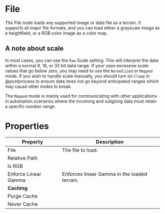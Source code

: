 # File



The File node loads any supported image or data file as a terrain. It
supports all major file formats, and you can load either a grayscale
image as a heightfield, or a RGB color image as a color map.

## A note about scale

In most cases, you can use the `Raw` Scale setting. This will interpret
the data within a normal 8, 16, or 32 bit data range. If your uses
excessive scale values that go below zero, you may need to use the
`Normalized` or `Mapped` mode. If you wish to handle scale manually, you
should turn on `Clamp` in @postprocess to ensure data does not go beyond
anticipated ranges which may cause other nodes to break.

The `Mapped` mode is mainly used for communicating with other
applications in automation scenarios where the incoming and outgoing
data must retain a specific number range.



# Properties


| Property | Description| 
| -------- | -----------|
| File | The file to load. |
| Relative Path |  |
| Is RGB |  |
| Enforce Linear Gamma | Enforces linear Gamma in the loaded terrain. |
| **Caching** |  |
| Purge Cache |  |
| Never Cache |  |





